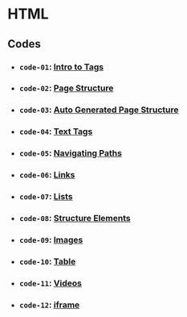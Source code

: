 # HTML

## Codes

- ### `code-01`: [Intro to Tags](https://github.com/dev-paulaabro/dev-lectures/tree/main/lecture-01/code-01)
- ### `code-02`: [Page Structure](https://github.com/dev-paulaabro/dev-lectures/tree/main/lecture-01/code-02)
- ### `code-03`: [Auto Generated Page Structure](https://github.com/dev-paulaabro/dev-lectures/tree/main/lecture-01/code-03)
- ### `code-04`: [Text Tags](https://github.com/dev-paulaabro/dev-lectures/tree/main/lecture-01/code-04)
- ### `code-05`: [Navigating Paths](https://github.com/dev-paulaabro/dev-lectures/tree/main/lecture-01/code-05)
- ### `code-06`: [Links](https://github.com/dev-paulaabro/dev-lectures/tree/main/lecture-01/code-06)
- ### `code-07`: [Lists](https://github.com/dev-paulaabro/dev-lectures/tree/main/lecture-01/code-07)
- ### `code-08`: [Structure Elements](https://github.com/dev-paulaabro/dev-lectures/tree/main/lecture-01/code-08)
- ### `code-09`: [Images](https://github.com/dev-paulaabro/dev-lectures/tree/main/lecture-01/code-09)
- ### `code-10`: [Table](https://github.com/dev-paulaabro/dev-lectures/tree/main/lecture-01/code-10)
- ### `code-11`: [Videos](https://github.com/dev-paulaabro/dev-lectures/tree/main/lecture-01/code-11)
- ### `code-12`: [iframe](https://github.com/dev-paulaabro/dev-lectures/tree/main/lecture-01/code-12)
